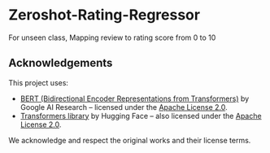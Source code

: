 # Zeroshot-Rating-Regressor

For unseen class, Mapping review to rating score from 0 to 10

## Acknowledgements

This project uses:

- [BERT (Bidirectional Encoder Representations from Transformers)](https://github.com/google-research/bert) by Google AI Research – licensed under the [Apache License 2.0](https://www.apache.org/licenses/LICENSE-2.0).
- [Transformers library](https://github.com/huggingface/transformers) by Hugging Face – also licensed under the [Apache License 2.0](https://www.apache.org/licenses/LICENSE-2.0).

We acknowledge and respect the original works and their license terms.
